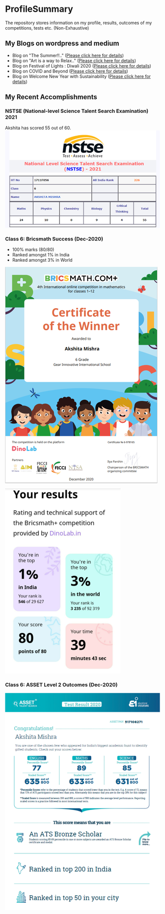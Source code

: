 # ProfileSummary

The repository stores information on my profile, results, outcomes of my competitions, tests etc. (Non-Exhaustive)

## My Blogs on wordpress and medium

- Blog on "The Summer!!.." ([Please click here for details](https://mishra-akszita.medium.com/the-summer-ce489ba5be8e))
- Blog on "Art is a way to Relax.." ([Please click here for details](https://medium.com/@mishra.akszita/art-is-a-way-to-relax-178964c64a1c))
- Blog on Festival of Lights : Diwali 2020 ([Please click here for details](https://thinktoinnovate.wordpress.com/2020/12/15/happy-diwali-2020-festival-of-lights/))
- Blog on COVID and Beyond ([Please click here for details](https://thinktoinnovate.wordpress.com/2020/05/29/covid-and-beyond/))
- Blog on Welcome New Year with Sustainability ([Please click here for details](https://mishra-akszita.medium.com/welcome-new-year-with-sustainability-401fdf3fdbad))


## My Recent Accomplishments

### NSTSE (National-level Science Talent Search Examination) 2021 
Akshita has scored 55 out of 60.
![Image1](/images/Akshita_NSTSE_2021.png)

### Class 6: Bricsmath Success (Dec-2020)

- 100% marks (80/80)
- Ranked amongst 1% in India
- Ranked amongst 3% in World

![Image1](/images/Image1.png)

![Image2](/images/Image2.png)

### Class 6: ASSET Level 2 Outcomes (Dec-2020)

![Image3](/images/Image3.png)
